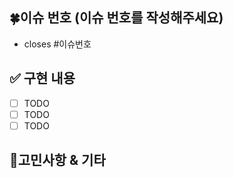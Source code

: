 ## 🍀이슈 번호 (이슈 번호를 작성해주세요)
- closes #이슈번호

## ✅ 구현 내용
- [ ] TODO
- [ ] TODO
- [ ] TODO

## 🐸고민사항 & 기타
